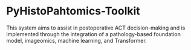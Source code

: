 # PyHistoPahtomics-Toolkit
This system aims to assist in postoperative ACT decision-making and is implemented through the integration of a pathology-based foundation model, imageomics, machine learning, and Transformer. 
